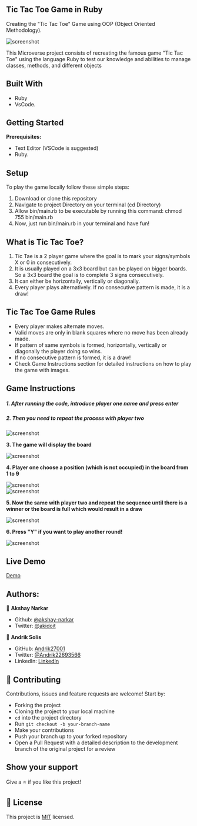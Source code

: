## Tic Tac Toe Game in Ruby

Creating the "Tic Tac Toe" Game using OOP (Object Oriented Methodology).

![screenshot](./screenshots/tictactoe.png)

This Microverse project consists of recreating the famous game "Tic Tac Toe" using the language Ruby to test our knowledge and abilities to manage classes, methods, and different objects

## Built With

- Ruby
- VsCode.

## Getting Started

**Prerequisites:**

- Text Editor (VSCode is suggested)
- Ruby.

## Setup

To play the game locally follow these simple steps:

1. Download or clone this repository
2. Navigate to project Directory on your terminal (cd Directory)
3. Allow bin/main.rb to be executable by running this command: chmod 755 bin/main.rb
4. Now, just run bin/main.rb in your terminal and have fun!

## What is Tic Tac Toe?

1. Tic Tae is a 2 player game where the goal is to mark your signs/symbols X or 0 in consecutively.
2. It is usually played on a 3x3 board but can be played on bigger boards. So a 3x3 board the goal is to complete 3 signs consecutively.
3. It can either be horizontally, vertically or diagonally.
4. Every player plays alternatively. If no consecutive pattern is made, it is a draw!

## Tic Tac Toe Game Rules

- Every player makes alternate moves.
- Valid moves are only in blank squares where no move has been already made.
- If pattern of same symbols is formed, horizontally, vertically or diagonally the player doing so wins.
- If no consecutive pattern is formed, it is a draw!
- Check Game Instructions section for detailed instructions on how to play the game with images.

## Game Instructions

##### 1. After running the code, introduce player one name and press enter

##### 2. Then you need to repeat the process with player two

![screenshot](./screenshots/playernames.png)

**3. The game will display the board**

![screenshot](./screenshots/Board.png)

**4. Player one choose a position (which is not occupied) in the board from 1 to 9**

![screenshot](./screenshots/validmoves.png)
<br>
![screenshot](./screenshots/invalid.png)

**5. Now the same with player two and repeat the sequence until there is a winner or the board is full which would result in a draw**

![screenshot](./screenshots/winner.png)

**6. Press "Y" if you want to play another round!**

![screenshot](./screenshots/playagain.png)

## Live Demo

[Demo](https://repl.it/@Andrik27001/Tic-Tac-Toe#main.rb)

## Authors:

👤 **Akshay Narkar**

- Github: [@akshay-narkar](https://github.com/akshay-narkar)
- Twitter: [@akidoit](https://twitter.com/akidoit)

👤 **Andrik Solis**

- GitHub: [Andrik27001](https://github.com/Andrik27001)
- Twitter: [@Andrik22693566](https://twitter.com/Andrik22693566)
- LinkedIn: [LinkedIn](https://www.linkedin.com/in/andrik-solis-paniagua-a0ab251b5/)

## 🤝 Contributing

Contributions, issues and feature requests are welcome! Start by:

- Forking the project
- Cloning the project to your local machine
- `cd` into the project directory
- Run `git checkout -b your-branch-name`
- Make your contributions
- Push your branch up to your forked repository
- Open a Pull Request with a detailed description to the development branch of the original project for a review

## Show your support

Give a :star: if you like this project!

## 📝 License

This project is [MIT](https://opensource.org/licenses/MIT) licensed.
